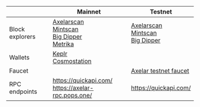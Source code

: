 |                 | Mainnet                                                                                                                                                                                                    | Testnet                                                                                                                                                              |
| --------------- | ---------------------------------------------------------------------------------------------------------------------------------------------------------------------------------------------------------- | -------------------------------------------------------------------------------------------------------------------------------------------------------------------- |
| Block explorers | [Axelarscan](https://axelarscan.io/) <br/> [Mintscan](https://www.mintscan.io/axelar) <br /> [Big Dipper](https://axelar-mainnet.chainode.tech/) <br /> [Metrika](https://app.metrika.co/dashboard/axelar) | [Axelarscan](https://testnet.axelarscan.io/) <br/> [Mintscan](https://testnet.mintscan.io/axelar-testnet) <br /> [Big Dipper](https://axelar-testnet.chainode.tech/) |
| Wallets         | [Keplr](https://wallet.keplr.app/) <br/> [Cosmostation](https://www.cosmostation.io/)                                                                                                                      |                                                                                                                                                                      |
| Faucet          |                                                                                                                                                                                                            | [Axelar testnet faucet](https://faucet.testnet.axelar.dev/)                                                                                                          |
| RPC endpoints   | https://quickapi.com/ <br/> https://axelar-rpc.pops.one/                                                                                                                                                   | https://quickapi.com/                                                                                                                                                |
